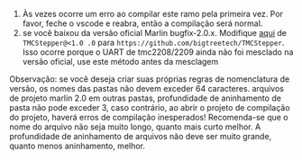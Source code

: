 1. Às vezes ocorre um erro ao compilar este ramo pela primeira vez. Por favor, feche o vscode e reabra, então a compilação será normal.
2. se você baixou da versão oficial Marlin bugfix-2.0.x. Modifique [aqui](https://github.com/bigtreetech/BIGTREETECH-SKR-PRO-V1.1/blob/9ae95e478c74dc1e5c7fec6d94e13c3bedf2169f/firmware/Marlin-SKR-Pro/platformio.ini#L34) de `TMCStepper@<1.0 .0` para `https://github.com/bigtreetech/TMCStepper`.
Isso ocorre porque o UART de tmc2208/2209 ainda não foi mesclado na versão oficial, use este método antes da mesclagem

Observação: se você deseja criar suas próprias regras de nomenclatura de versão, os nomes das pastas não devem exceder 64 caracteres.
arquivos de projeto marlin 2.0 em outras pastas, profundidade de aninhamento de pasta não pode exceder 3,
caso contrário, ao abrir o projeto de compilação do projeto, haverá erros de compilação inesperados!
Recomenda-se que o nome do arquivo não seja muito longo, quanto mais curto melhor.
A profundidade de aninhamento de arquivos não deve ser muito grande, quanto menos aninhamento, melhor.
